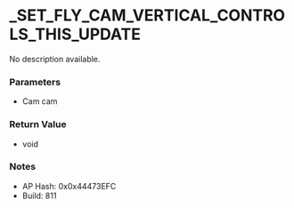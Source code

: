 # _SET_FLY_CAM_VERTICAL_CONTROLS_THIS_UPDATE

No description available.

### Parameters
* Cam cam

### Return Value
* void

### Notes
* AP Hash: 0x0x44473EFC
* Build: 811

